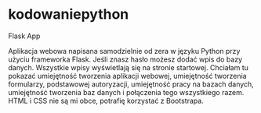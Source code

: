 # kodowaniepython
Flask App

Aplikacja webowa napisana samodzielnie od zera w języku Python przy użyciu frameworka Flask.
Jeśli znasz hasło możesz dodać wpis do bazy danych. Wszystkie wpisy wyświetlają się na stronie startowej.
Chciałam tu pokazać umiejętność tworzenia aplikacji webowej, umiejętność tworzenia formularzy, podstawowej autoryzacji, umiejętność pracy na bazach danych, umiejętność tworzenia baz danych i połączenia tego wszystkiego razem.
HTML i CSS nie są mi obce, potrafię korzystać z Bootstrapa.
